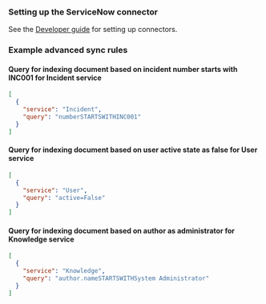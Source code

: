 ### Setting up the ServiceNow connector

See the [Developer guide](../../docs/DEVELOPING.md) for setting up connectors.

### Example advanced sync rules

#### Query for indexing document based on incident number starts with INC001 for Incident service

```json
[
  {
    "service": "Incident",
    "query": "numberSTARTSWITHINC001"
  }
]
```

#### Query for indexing document based on user active state as false for User service

```json
[
  {
    "service": "User",
    "query": "active=False"
  }
]
```

#### Query for indexing document based on author as administrator for Knowledge service 

```json
[
  {
    "service": "Knowledge",
    "query": "author.nameSTARTSWITHSystem Administrator"
  }
]
```
